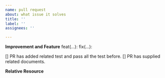 ```yaml
---
name: pull request
about: what issue it solves
title: ''
label: ''
assignees: '' 

---
```


**Improvement and Feature**
feat(...):
fix(...): 

[] PR has added related test and pass all the test before.
[] PR has supplied related documents.

**Relative Resource**
